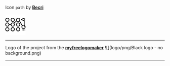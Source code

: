 Icon `path` by [**Becri**](https://www.flaticon.com/ru/authors/becris)

![](logo/png/icon-ref.png)

---
Logo of the project from the [**myfreelogomaker**](https://myfreelogomaker.com/)
 ![](logo/png/Black logo - no background.png)

---